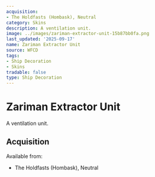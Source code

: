 ```yaml
---
acquisition:
- The Holdfasts (Hombask), Neutral
category: Skins
description: A ventilation unit.
image: ../images/zariman-extractor-unit-15b87bb0fa.png
last_updated: '2025-09-17'
name: Zariman Extractor Unit
source: WFCD
tags:
- Ship Decoration
- Skins
tradable: false
type: Ship Decoration
---
```


# Zariman Extractor Unit

A ventilation unit.

## Acquisition

Available from:
- The Holdfasts (Hombask), Neutral

